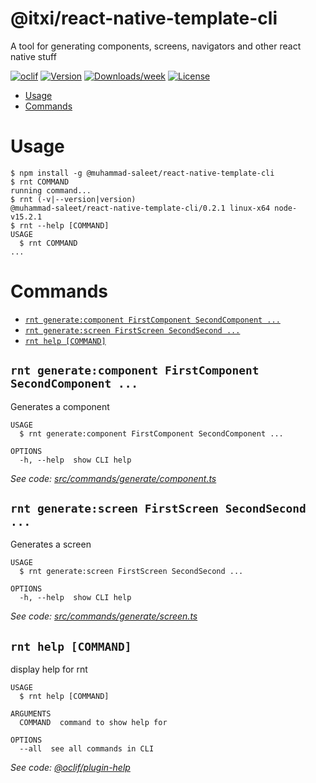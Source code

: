 @itxi/react-native-template-cli
===============================

A tool for generating components, screens, navigators and other react native stuff

[![oclif](https://img.shields.io/badge/cli-oclif-brightgreen.svg)](https://oclif.io)
[![Version](https://img.shields.io/npm/v/@itxi/react-native-template-cli.svg)](https://npmjs.org/package/@itxi/react-native-template-cli)
[![Downloads/week](https://img.shields.io/npm/dw/@itxi/react-native-template-cli.svg)](https://npmjs.org/package/@itxi/react-native-template-cli)
[![License](https://img.shields.io/npm/l/@itxi/react-native-template-cli.svg)](https://github.com/Muhammad-Saleet/react-native-template-cli/blob/master/package.json)

<!-- toc -->
* [Usage](#usage)
* [Commands](#commands)
<!-- tocstop -->
# Usage
<!-- usage -->
```sh-session
$ npm install -g @muhammad-saleet/react-native-template-cli
$ rnt COMMAND
running command...
$ rnt (-v|--version|version)
@muhammad-saleet/react-native-template-cli/0.2.1 linux-x64 node-v15.2.1
$ rnt --help [COMMAND]
USAGE
  $ rnt COMMAND
...
```
<!-- usagestop -->
# Commands
<!-- commands -->
* [`rnt generate:component FirstComponent SecondComponent ...`](#rnt-generatecomponent-firstcomponent-secondcomponent-)
* [`rnt generate:screen FirstScreen SecondSecond ...`](#rnt-generatescreen-firstscreen-secondsecond-)
* [`rnt help [COMMAND]`](#rnt-help-command)

## `rnt generate:component FirstComponent SecondComponent ...`

Generates a component

```
USAGE
  $ rnt generate:component FirstComponent SecondComponent ...

OPTIONS
  -h, --help  show CLI help
```

_See code: [src/commands/generate/component.ts](https://github.com/Muhammad-Saleet/react-native-template-cli/blob/v0.2.1/src/commands/generate/component.ts)_

## `rnt generate:screen FirstScreen SecondSecond ...`

Generates a screen

```
USAGE
  $ rnt generate:screen FirstScreen SecondSecond ...

OPTIONS
  -h, --help  show CLI help
```

_See code: [src/commands/generate/screen.ts](https://github.com/Muhammad-Saleet/react-native-template-cli/blob/v0.2.1/src/commands/generate/screen.ts)_

## `rnt help [COMMAND]`

display help for rnt

```
USAGE
  $ rnt help [COMMAND]

ARGUMENTS
  COMMAND  command to show help for

OPTIONS
  --all  see all commands in CLI
```

_See code: [@oclif/plugin-help](https://github.com/oclif/plugin-help/blob/v3.2.3/src/commands/help.ts)_
<!-- commandsstop -->
